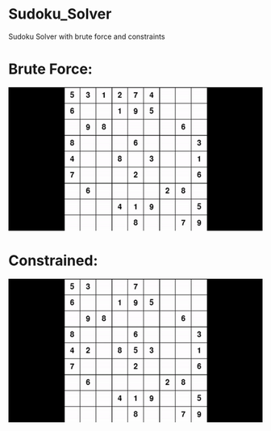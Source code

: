 # Sudoku_Solver
Sudoku Solver with brute force and constraints

# Brute Force:

![](https://github.com/PieterES/Sudoku_Solver/blob/main/Brute_force.gif)


# Constrained:

![](https://github.com/PieterES/Sudoku_Solver/blob/main/Constrained.gif)

